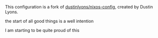 This configuration is a fork of [dustinlyons/nixos-config](https://github.com/dustinlyons/nixos-config), created by Dustin Lyons.

the start of all good things is a well intention

I am starting to be quite proud of this
